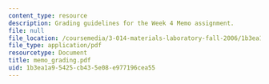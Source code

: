```yaml
---
content_type: resource
description: Grading guidelines for the Week 4 Memo assignment.
file: null
file_location: /coursemedia/3-014-materials-laboratory-fall-2006/1b3ea1a95425cb435e08e977196cea55_memo_grading.pdf
file_type: application/pdf
resourcetype: Document
title: memo_grading.pdf
uid: 1b3ea1a9-5425-cb43-5e08-e977196cea55
---
```

